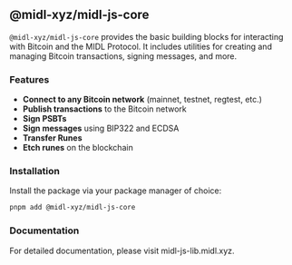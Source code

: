 ## @midl-xyz/midl-js-core

`@midl-xyz/midl-js-core` provides the basic building blocks for interacting with Bitcoin and the MIDL Protocol. It includes utilities for creating and managing Bitcoin transactions, signing messages, and more.

### Features

- **Connect to any Bitcoin network** (mainnet, testnet, regtest, etc.)
- **Publish transactions** to the Bitcoin network
- **Sign PSBTs**
- **Sign messages** using BIP322 and ECDSA
- **Transfer Runes**
- **Etch runes** on the blockchain

### Installation

Install the package via your package manager of choice:

```bash
pnpm add @midl-xyz/midl-js-core
```

### Documentation

For detailed documentation, please visit midl-js-lib.midl.xyz.
